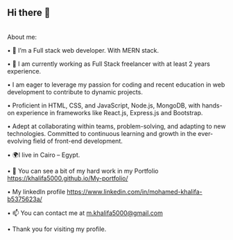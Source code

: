 ## Hi there 👋
         
About me:

•	🔭 I’m a Full stack web developer. With MERN stack.

•	🌱 I am currently working as Full Stack freelancer with at least 2 years experience.

•	I am eager to leverage my passion for coding and recent education in web development to contribute to dynamic projects. 

• Proficient in HTML, CSS, and JavaScript, Node.js, MongoDB,  with hands-on experience in frameworks like React.js, Express.js and Bootstrap.

• Adept at collaborating within teams, problem-solving, and adapting to new technologies. Committed to continuous learning and growth in the ever-evolving field of front-end development.

•	🌍I live in Cairo – Egypt.

•	📁 You can see a bit of my hard work in my Portfolio
https://khalifa5000.github.io/My-portfolio/

• My linkedIn profile https://www.linkedin.com/in/mohamed-khalifa-b5375623a/

•	📫 You can contact me at m.khalifa5000@gmail.com


• Thank you for visiting my profile.



